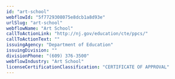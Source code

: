 ```yaml
---
id: "art-school"
webflowId: "5f7729308075e8dcb1a8d93e"
urlSlug: "art-school"
webflowName: "Art School"
callToActionLink: "http://nj.gov/education/cte/ppcs/"
callToActionText: ""
issuingAgency: "Department of Education"
issuingDivision: ""
divisionPhone: "(609) 376-3500"
webflowIndustry: "Art School"
licenseCertificationClassification: "CERTIFICATE OF APPROVAL"
---
```

